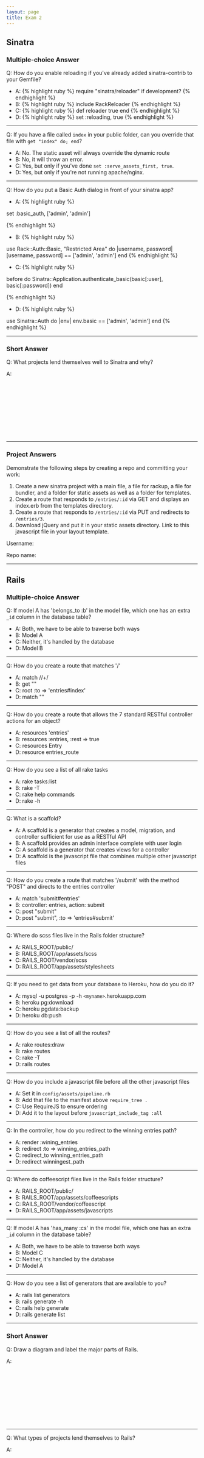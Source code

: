 ```yaml
---
layout: page
title: Exam 2
---
```


## Sinatra
### Multiple-choice Answer

Q: How do you enable reloading if you've already added sinatra-contrib to your Gemfile?

* A: 
{% highlight ruby %}
require "sinatra/reloader" if development?
{% endhighlight %}
* B: 
{% highlight ruby %}
include RackReloader
{% endhighlight %}
* C: 
{% highlight ruby %}
def reloader
  true
 end
{% endhighlight %}
* D: 
{% highlight ruby %}
set :reloading, true
{% endhighlight %}

***

Q: If you have a file called `index` in your public folder, can you override that file with `get "index" do; end`?

* A: No. The static asset will always override the dynamic route
* B: No, it will throw an error.
* C: Yes, but only if you've done `set :serve_assets_first, true`.
* D: Yes, but only if you're not running apache/nginx.

***

Q: 
How do you put a Basic Auth dialog in front of your sinatra app?

* A: 
{% highlight ruby %}

set :basic_auth, ['admin', 'admin']

{% endhighlight %}
* B: 
{% highlight ruby %}

use Rack::Auth::Basic, "Restricted Area" do |username, password|
  [username, password] == ['admin', 'admin']
end
{% endhighlight %}
* C: 
{% highlight ruby %}

before do
  Sinatra::Application.authenticate_basic(basic[:user], basic[:password])
end

{% endhighlight %}
* D: 
{% highlight ruby %}

use Sinatra::Auth do |env|
  env.basic == ['admin', 'admin']
end
{% endhighlight %}

***

### Short Answer

Q: What projects lend themselves well to Sinatra and why?

A: 
<p>&nbsp;</p>
<p>&nbsp;</p>
<p>&nbsp;</p>
<p>&nbsp;</p>
<p>&nbsp;</p>

***

### Project Answers

Demonstrate the following steps by creating a repo and committing your work:

1. Create a new sinatra project with a main file, a file for rackup, a file for bundler, and a folder for static assets as well as a folder for templates.
2. Create a route that responds to `/entries/:id` via GET and displays an index.erb from the templates directory.
3. Create a route that responds to `/entries/:id` via PUT and redirects to `/entries/3`.
4. Download jQuery and put it in your static assets directory. Link to this javascript file in your layout template.

Username:

Repo name:

***


## Rails
### Multiple-choice Answer

Q: If model A has 'belongs_to :b' in the model file, which one has an extra `_id` column in the database table?

* A: Both, we have to be able to traverse both ways
* B: Model A
* C: Neither, it's handled by the database
* D: Model B

***

Q: How do you create a route that matches '/'

* A: match //+/
* B: get ""
* C: root :to => 'entries#index'
* D: match ""

***

Q: How do you create a route that allows the 7 standard RESTful controller actions for an object?

* A: resources 'entries'
* B: resources :entries, :rest => true
* C: resources Entry
* D: resource entries_route

***

Q: How do you see a list of all rake tasks

* A: rake tasks:list
* B: rake -T
* C: rake help commands
* D: rake -h

***

Q: What is a scaffold?

* A: A scaffold is a generator that creates a model, migration, and controller sufficient for use as a RESTful API
* B: A scaffold provides an admin interface complete with user login
* C: A scaffold is a generator that creates views for a controller
* D: A scaffold is the javascript file that combines multiple other javascript files

***

Q: How do you create a route that matches '/submit' with the method "POST" and directs to the entries controller

* A: match 'submit#entries'
* B: controller: entries, action: submit
* C: post "submit"
* D: post "submit", :to => 'entries#submit'

***

Q: Where do scss files live in the Rails folder structure?

* A: RAILS_ROOT/public/
* B: RAILS_ROOT/app/assets/scss
* C: RAILS_ROOT/vendor/scss
* D: RAILS_ROOT/app/assets/stylesheets

***

Q: If you need to get data from your database to Heroku, how do you do it?

* A: mysql -u postgres -p -h `<myname>`.herokuapp.com
* B: heroku pg:download
* C: heroku pgdata:backup
* D: heroku db:push

***

Q: How do you see a list of all the routes?

* A: rake routes:draw
* B: rake routes
* C: rake -T
* D: rails routes

***

Q: How do you include a javascript file before all the other javascript files

* A: Set it in `config/assets/pipeline.rb`
* B: Add that file to the manifest above `require_tree .`
* C: Use RequireJS to ensure ordering
* D: Add it to the layout before `javascript_include_tag :all`

***

Q: In the controller, how do you redirect to the winning entries path?

* A: render :wining_entries
* B: redirect :to => winning_entries_path
* C: redirect_to winning_entries_path
* D: redirect winningest_path

***

Q: Where do coffeescript files live in the Rails folder structure?

* A: RAILS_ROOT/public/
* B: RAILS_ROOT/app/assets/coffeescripts
* C: RAILS_ROOT/vendor/coffeescript
* D: RAILS_ROOT/app/assets/javascripts

***

Q: If model A has 'has_many :cs' in the model file, which one has an extra `_id` column in the database table?

* A: Both, we have to be able to traverse both ways
* B: Model C
* C: Neither, it's handled by the database
* D: Model A

***

Q: How do you see a list of generators that are available to you?

* A: rails list generators
* B: rails generate -h
* C: rails help generate
* D: rails generate list

***

### Short Answer

Q: Draw a diagram and label the major parts of Rails.

A: 
<p>&nbsp;</p>
<p>&nbsp;</p>
<p>&nbsp;</p>
<p>&nbsp;</p>
<p>&nbsp;</p>

***

Q: What types of projects lend themselves to Rails?

A: 
<p>&nbsp;</p>
<p>&nbsp;</p>
<p>&nbsp;</p>
<p>&nbsp;</p>
<p>&nbsp;</p>

***

Q: Assuming you've been developing with Postgres locally, what do you need to do to deploy to Heroku?

A: 
<p>&nbsp;</p>
<p>&nbsp;</p>
<p>&nbsp;</p>
<p>&nbsp;</p>
<p>&nbsp;</p>

***

### Project Answers

Demonstrate the following steps by creating a repo and committing your work:

1. Create a new Rails project.
2. Install rspec and make it the default test framework
3. Install haml and make it the default template language
4. create a scaffold for a Card which has attributes: color (string), family (string), and number (integer)
5. create a model User which has a username, has_many Votes, and belongs_to Profile
6. create a controller for User without using the scaffolder. Only implement show and index.
7. create a static controller which has the actions about and contact. Have these render an erb file at "app/views/shared/steve.erb"

Username:

Repo name:

***


## SQL
### Multiple-choice Answer

Q: When a model declares in Rails that it `has_many` other models, how does that affect the database?

* A: Nothing special happens on any database, it's a Rails only method.
* B: It adds an id column and a primary key index to the parent table.
* C: In some databases (InnoDB/Postgres) it'll add a foreign key, otherwise it doesn't affect it.
* D: It adds an index to the model that has_many so that lookups are fast.

***

Q: What command is used to find and return data?

* A: SELECT_IN
* B: SELECT
* C: RETURN
* D: FIND

***

Q: How do you order data?

* A: GROUP BY
* B: SORT
* C: ORDER BY
* D: ORDER_WHERE

***

Q: When a model Car declares in Rails that it `belongs_to` a Driver, how does that affect the database?

* A: Nothing happens in either table, belongs_to is a Rails only method.
* B: The cars table gets a new column called driver_ids which lists all driver ids.
* C: The drivers table must include a column car_id
* D: The cars table must include a column driver_id

***

Q: If you need to find all drivers that have a particular car (id: 42), how do you do that?

* A: 
{% highlight sql %}

SELECT *
FROM drivers
LEFT JOIN cars
  ON cars.driver_id EXISTS
WHERE car.id = 42
      
{% endhighlight %}
* B: 
{% highlight sql %}

SELECT cars.*
FROM cars
INNER JOIN drivers
  ON drivers.id = cars.driver_id
WHERE cars.id = 42

{% endhighlight %}
* C: 
{% highlight sql %}

SELECT drivers.*
FROM drivers, cars
WHERE drivers IN cars
AND car.id = 42
      
{% endhighlight %}
* D: 
{% highlight sql %}

SELECT cars.*
FROM cars
UNION drivers
WHERE cars.id IN drivers.car_ids
AND car.id = 42
      
{% endhighlight %}

***

Q: How do you create a migration from the Rails command line?

* A: rails migrate new `<name>`
* B: rake db:migration:create `<name>`
* C: rake db:migrate:new `<name>`
* D: rails generate migration `<name>`

***

Q: What sub-expression do you use to filter data?

* A: MAP
* B: REDUCE
* C: WHERE
* D: FILTER

***

Q: If you need to find all cars that belong to a driver (id: 3), how do you do that without using a join?

* A: 
{% highlight sql %}

SELECT *
FROM cars
LEFT JOIN drivers
  ON cars.driver_id = drivers.id
WHERE drivers.id = 3
      
{% endhighlight %}
* B: 
{% highlight sql %}

SELECT *
FROM *
WHERE driver.id = 3
      
{% endhighlight %}
* C: 
{% highlight sql %}

SELECT cars
FROM drivers
WHERE drivers.car = 3
      
{% endhighlight %}
* D: 
{% highlight sql %}

SELECT *
FROM cars
WHERE driver_id = 3

{% endhighlight %}

***

Q: What sub-expression do we use to add results from another table (not results from another query)

* A: SPLICE
* B: LEFT JOIN or INNER JOIN
* C: OUTER JOIN
* D: UNION

***

Q: How do you restrict the number of results coming from the database?

* A: REJECT n
* B: FOLD n
* C: LIMIT n
* D: RESTRICT n

***

Q: How do you connect to MySQL via the network from the command line?

* A: mysql -u root -p -s /var/spool/mysql.sock
* B: mysql -n en0
* C: mysql -u root -p -h localhost
* D: mysql -u root -p -t network

***

Q: How do you connect to Sqlite3 via the command line?

* A: cd db && sqlite "." -d humanitywar-rails
* B: sqlite3 .
* C: sqlite3 db/development.sqlite3
* D: sqlite db/development.sqlite

***

Q: If you need to find all cars that have a driver with hair_type = mullet, how do you do that?

* A: 
{% highlight sql %}

SELECT *
FROM drivers
WHERE hair_type = 'mullet'
      
{% endhighlight %}
* B: 
{% highlight sql %}

SELECT cars.*
FROM cars
LEFT JOIN drivers
  ON drivers.id = cars.driver_id
WHERE drivers.hair_type = 'mullet'

{% endhighlight %}
* C: 
{% highlight sql %}

SELECT *
FROM cars, drivers
WHERE cars = drivers
AND drivers.hair_type = 'mullet'
      
{% endhighlight %}
* D: 
{% highlight sql %}

SELECT drivers.cars
FROM drivers
WHERE drivers.hair_type = 'mullet'
      
{% endhighlight %}

***

### Short Answer

Q: What is a join and what is it useful for?

A: 
<p>&nbsp;</p>
<p>&nbsp;</p>
<p>&nbsp;</p>
<p>&nbsp;</p>
<p>&nbsp;</p>

***

Q: Write a query that finds all the rows in a table which have more than 1000 'wins', sorted by 'text', and restricted to only 25 rows 

A: 
<p>&nbsp;</p>
<p>&nbsp;</p>
<p>&nbsp;</p>
<p>&nbsp;</p>
<p>&nbsp;</p>

***


## Backbone
### Multiple-choice Answer

Q: In what order should you include your javascript files?

* A: jquery, underscore, backbone
* B: backbone, jquery
* C: backbone, underscore, jquery, jquery-min, backbone-min
* D: backbone, underscore, jquery

***

Q: Should your backbone includes be in the head or the end of the body?

* A: Before all other content to ensure that the DOM is loaded
* B: After the body to make sure it's been loaded
* C: In the end of the body for performance reasons
* D: In the header for compatibility reasons

***

Q: What is the main purpose of a model in Backbone?

* A: Persistence, validation, and data storage, triggering events on change.
* B: Nothing anymore, they've been superseded by collections.
* C: Connecting to an API and fetching lists of data.
* D: Triggering events when the DOM changes.

***

Q: What is the main purpose of a collection?

* A: Fetching data and triggering events when something is added or removed.
* B: Fetching single objects from a database.
* C: Changing the DOM when a model changes.
* D: Handling memory management of models so they don't leak memory.

***

Q: What does the rails-backbone gem give us?

* A: It removes controllers and turns them into backbone routers
* B: It turns scaffolds into backbone compatible views
* C: It installs backbone from a CDN.
* D: Scaffolding support and files for the asset pipeline.

***

Q: What is the main purpose of a view in Backbone?

* A: All of these
* B: To orchestrate between the DOM and any attached collections or models
* C: To start collection fetches and model fetches
* D: To append templates to the DOM

***

Q: Do you need jQuery to use Backbone?

* A: No, jQuery is only needed for IE6 compatibility
* B: Yes, but only if you use the extend syntax
* C: No, underscore is perfectly capable of doing everything jQuery does.
* D: Yes, For DOM manipulation it requires jQuery or Zepto and json2.js.

***

Q: What files are required to be in your project to make a backbone.js website (use a CDN for vendored assets)?

* A: config.ru, Gemfile, package.json and app.js
* B: Only an app.js.
* C: Only index.html and an app.js.
* D: index.html, layout.erb, app.js, jquery.js, backbone.js, underscore.js.

***

### Short Answer

Q: How do you create a backbone app in Rails?

A: 
<p>&nbsp;</p>
<p>&nbsp;</p>
<p>&nbsp;</p>
<p>&nbsp;</p>
<p>&nbsp;</p>

***

Q: How do you create a backbone app in Sinatra?

A: 
<p>&nbsp;</p>
<p>&nbsp;</p>
<p>&nbsp;</p>
<p>&nbsp;</p>
<p>&nbsp;</p>

***

### Project Answers

Demonstrate the following steps by creating a repo and committing your work:

1. Create a new backbone project in middleman with an index.html and the javascript includes needed for Backbone.
2. Create a Model and a Collection with a urlRoot or a url attribute.
3. Create a ListView with an initialize function, el, an addOne and an addAll method.
4. Bind the ListView to collection#reset and collection#add. Call collection#fetch from the initializer.
5. Make the whole process start by simply calling `new ListView()`.
6. Make a button that calls collection#fetch. This should replace the already rendered content instead of adding to the bottom.

Username:

Repo name:

***



Questions: 38 Est: 1.27 hours @ 2 min / answer

Short Answers: 8 Est: 1.07 hours @ 8 min / answer

Project Answers: 17 Est: 2.83 hours @ 10 min / answer

Total Estimate: 5.17 hours
